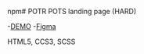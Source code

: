 npm# POTR POTS landing page (HARD)

-[DEMO](https://annserdechna.github.io/Potr_Pots/)
-[Figma](https://www.figma.com/file/B4inXKHcMH3ChrTnXEJKS1/POTR-POTS-(Copy)?node-id=0%3A1)

HTML5, CCS3, SCSS

